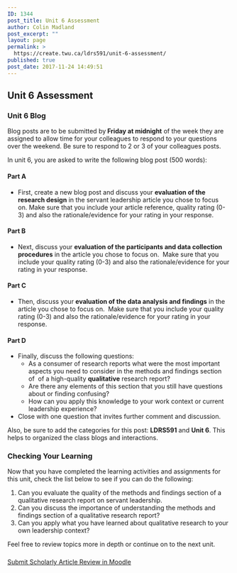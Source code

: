 ```yaml
---
ID: 1344
post_title: Unit 6 Assessment
author: Colin Madland
post_excerpt: ""
layout: page
permalink: >
  https://create.twu.ca/ldrs591/unit-6-assessment/
published: true
post_date: 2017-11-24 14:49:51
---
```

<h2><span style="width: 0px;overflow: hidden;line-height: 0" class="mce_SELRES_start">﻿</span>Unit 6 Assessment</h2>
<h3>Unit 6 Blog</h3>
Blog posts are to be submitted by<strong> Friday at midnight</strong> of the week they are assigned to allow time for your colleagues to respond to your questions over the weekend. Be sure to respond to 2 or 3 of your colleagues posts.

In unit 6, you are asked to write the following blog post (500 words):
<h4>Part A</h4>
<ul>
 	<li>First, create a new blog post and discuss your <strong>evaluation of the research design</strong> in the servant leadership article you chose to focus on. Make sure that you include your article reference, quality rating (0-3) and also the rationale/evidence for your rating in your response.</li>
</ul>
<h4>Part B</h4>
<ul>
 	<li>Next, discuss your <strong>evaluation of the participants and data collection procedures</strong> in the article you chose to focus on.  Make sure that you include your quality rating (0-3) and also the rationale/evidence for your rating in your response.</li>
</ul>
<h4>Part C</h4>
<ul>
 	<li>Then, discuss your <strong>evaluation of the data analysis and findings</strong> in the article you chose to focus on.  Make sure that you include your quality rating (0-3) and also the rationale/evidence for your rating in your response.</li>
</ul>
<h4>Part D</h4>
<ul>
 	<li>Finally, discuss the following questions:
<ul>
 	<li>As a consumer of research reports what were the most important aspects you need to consider in the methods and findings section of  of a high-quality <strong>qualitative</strong> research report?</li>
 	<li>Are there any elements of this section that you still have questions about or finding confusing?</li>
 	<li>How can you apply this knowledge to your work context or current leadership experience?</li>
</ul>
</li>
 	<li>Close with one question that invites further comment and discussion.</li>
</ul>
Also, be sure to add the categories for this post: <strong>LDRS591</strong> and <strong>Unit 6</strong>. This helps to organized the class blogs and interactions.
<h3>Checking Your Learning</h3>
Now that you have completed the learning activities and assignments for this unit, check the list below to see if you can do the following:
<ol>
 	<li>Can you evaluate the quality of the methods and findings section of a qualitative research report on servant leadership.</li>
 	<li>Can you discuss the importance of understanding the methods and findings section of a qualitative research report?</li>
 	<li>Can you apply what you have learned about qualitative research to your own leadership context?</li>
</ol>
Feel free to review topics more in depth or continue on to the <span style="width: 0px;overflow: hidden;line-height: 0" class="mce_SELRES_start">﻿</span>next unit<span style="width: 0px;overflow: hidden;line-height: 0" class="mce_SELRES_end">﻿</span>.
<h3></h3>
<!--themify_builder_static--><a href="https://learn.twu.ca/mod/assign/view.php?id=47833"> Submit Scholarly Article Review in Moodle</a><!--/themify_builder_static-->